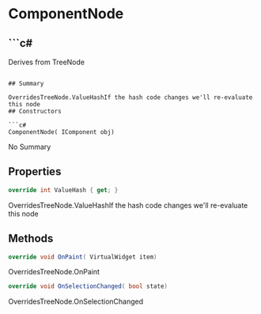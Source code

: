 # ComponentNode

## ```c#
Derives from TreeNode<IComponent>
```

## Summary

OverridesTreeNode.ValueHashIf the hash code changes we'll re-evaluate this node
## Constructors

```c#
ComponentNode( IComponent obj) 
```
No Summary
## Properties

```c#
override int ValueHash { get; } 
```
OverridesTreeNode.ValueHashIf the hash code changes we'll re-evaluate this node
## Methods

```c#
override void OnPaint( VirtualWidget item) 
```
OverridesTreeNode.OnPaint
```c#
override void OnSelectionChanged( bool state) 
```
OverridesTreeNode.OnSelectionChanged

